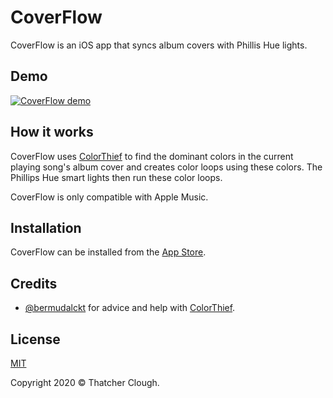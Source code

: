 # CoverFlow
CoverFlow is an iOS app that syncs album covers with Phillis Hue lights.

## Demo
[![CoverFlow demo](http://img.youtube.com/vi/UvlR0xSTKWI/0.jpg)](http://www.youtube.com/watch?v=UvlR0xSTKWI "CoverFlow demo")

## How it works
CoverFlow uses [ColorThief](https://github.com/yamoridon/ColorThiefSwift) to find the dominant colors in the current playing song's album cover and creates color loops using these colors. The Phillips Hue smart lights then run these color loops. 

CoverFlow is only compatible with Apple Music.

## Installation
CoverFlow can be installed from the [App Store](https://apps.apple.com/us/app/coverflow/id1537471277).

## Credits
- [@bermudalckt](https://twitter.com/bermudalckt) for advice and help with [ColorThief](https://github.com/yamoridon/ColorThiefSwift).

## License
[MIT](https://choosealicense.com/licenses/mit/)

Copyright 2020 © Thatcher Clough.
